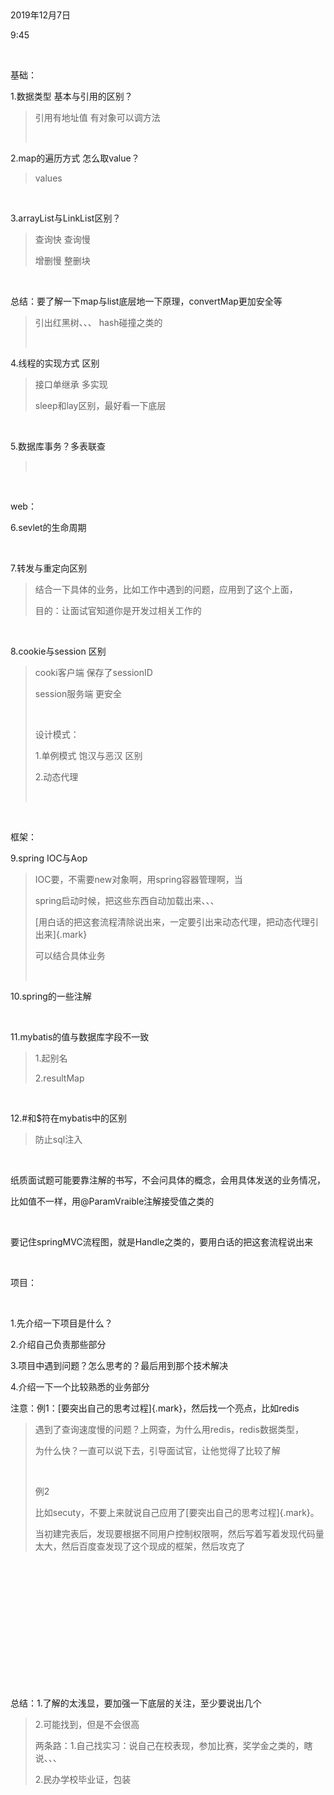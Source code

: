  

2019年12月7日

9:45

 

基础：

1.数据类型 基本与引用的区别？

> 引用有地址值 有对象可以调方法
>
>  

2.map的遍历方式 怎么取value？

> values

 

3.arrayList与LinkList区别？

> 查询快 查询慢
>
> 增删慢 整删块

 

总结：要了解一下map与list底层地一下原理，convertMap更加安全等

> 引出红黑树、、、 hash碰撞之类的
>
>  

4.线程的实现方式 区别

> 接口单继承 多实现
>
> sleep和lay区别，最好看一下底层

 

5.数据库事务？多表联查

>  

 

web：

6.sevlet的生命周期

 

7.转发与重定向区别

> 结合一下具体的业务，比如工作中遇到的问题，应用到了这个上面，
>
> 目的：让面试官知道你是开发过相关工作的

 

8.cookie与session 区别

> cooki客户端 保存了sessionID
>
> session服务端 更安全
>
>  
>
> 设计模式：
>
> 1.单例模式 饱汉与恶汉 区别
>
> 2.动态代理
>
>  

 

框架：

9.spring IOC与Aop

> IOC要，不需要new对象啊，用spring容器管理啊，当
>
> spring启动时候，把这些东西自动加载出来、、、
>
> [用白话的把这套流程清除说出来，一定要引出来动态代理，把动态代理引出来]{.mark}
>
> 可以结合具体业务
>
>  

10.spring的一些注解

 

11.mybatis的值与数据库字段不一致

> 1.起别名
>
> 2.resultMap

 

12.#和\$符在mybatis中的区别

> 防止sql注入

 

纸质面试题可能要靠注解的书写，不会问具体的概念，会用具体发送的业务情况，

比如值不一样，用@ParamVraible注解接受值之类的

 

要记住springMVC流程图，就是Handle之类的，要用白话的把这套流程说出来

 

项目：

 

1.先介绍一下项目是什么？

2.介绍自己负责那些部分

3.项目中遇到问题？怎么思考的？最后用到那个技术解决

4.介绍一下一个比较熟悉的业务部分

注意：例1：[要突出自己的思考过程]{.mark}，然后找一个亮点，比如redis

> 遇到了查询速度慢的问题？上网查，为什么用redis，redis数据类型，
>
> 为什么快？一直可以说下去，引导面试官，让他觉得了比较了解
>
>  
>
> 例2
>
> 比如secuty，不要上来就说自己应用了[要突出自己的思考过程]{.mark}。
>
> 当初建完表后，发现要根据不同用户控制权限啊，然后写着写着发现代码量太大，然后百度查发现了这个现成的框架，然后攻克了

 

 

 

 

 

 

 

总结：1.了解的太浅显，要加强一下底层的关注，至少要说出几个

> 2.可能找到，但是不会很高
>
> 两条路：1.自己找实习：说自己在校表现，参加比赛，奖学金之类的，瞎说、、、
>
> 2.民办学校毕业证，包装
